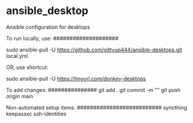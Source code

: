 # ansible_desktop
Ansible configuration for desktops

To run locally, use:
####################

sudo ansible-pull -U https://github.com/gittyup444/ansible-desktops.git local.yml

OR, use shortcut:

sudo ansible-pull -U https://tinyurl.com/donkey-desktops


To add changes:
###############
git add .
git commit -m "<COMMENT>"
git push origin main


Non-automated setup items:
##########################
syncthing
keepassxc
ssh-identities
